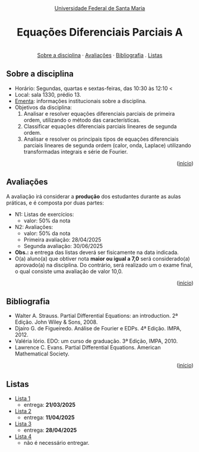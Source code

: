 <br /><a name="readme-top"></a>
<div align="center">
  <p align="center"><a href="http://www.ufsm.br/">Universidade Federal de Santa Maria</a></p>
  <h1 align="center">Equações Diferenciais Parciais A</h1>
  <p align="center">
    <br />
    <a href="#sobre-a-disciplina">Sobre a disciplina</a>
    ·
    <a href="#avaliações">Avaliações</a>
    ·
    <a href="#bibliografia">Bibliografia</a>
    .
    <a href="#listas">Listas</a>
  </p>
</div>


## Sobre a disciplina
 - Horário: Segundas, quartas e sextas-feiras, das 10:30 às 12:10 <
 - Local: sala 1330, prédio 13.
 - [Ementa](https://www.ufsm.br/ementario/disciplinas/MTM1133): informações institucionais sobre a disciplina.
 - Objetivos da disciplina:
   1. Analisar e resolver equações diferenciais parciais de primeira ordem, utilizando o método das características. 
   2. Classificar equações diferenciais parciais lineares de segunda ordem. 
   3. Analisar e resolver os principais tipos de equações diferenciais parciais lineares de segunda ordem (calor, onda, Laplace) utilizando transformadas integrais e série de Fourier.

<p align="right">(<a href="#readme-top">início</a>)</p>

## Avaliações

A avaliação irá considerar a **produção** dos estudantes durante as aulas práticas, e é composta por duas partes:

- N1: Listas de exercícios:
    - valor: 50% da nota
- N2: Avaliações:
    - valor: 50% da nota
    - Primeira avaliação: 28/04/2025
    - Segunda avaliação: 30/06/2025
- **Obs.:** a entrega das listas deverá ser fisicamente na data indicada.
- O(a) aluno(a) que obtiver nota **maior ou igual a 7,0** será considerado(a) aprovado(a) na disciplina. Do contrário, será realizado um o exame final, o qual consiste uma avaliação de valor 10,0.

<p align="right">(<a href="#readme-top">início</a>)</p>


## Bibliografia

- Walter A. Strauss. Partial Differential Equations: an introduction. 2ª Edição. John Wiley & Sons, 2008.
- Djairo G. de Figueiredo. Análise de Fourier e EDPs. 4ª Edição. IMPA, 2012.
- Valéria Iório. EDO: um curso de graduação. 3ª Edição, IMPA, 2010.
- Lawrence C. Evans. Partial Differential Equations. American Mathematical Society.
 
<p align="right">(<a href="#readme-top">início</a>)</p>

## Listas

- [Lista 1](lista_edp_I.pdf)
    - entrega: **21/03/2025**
- [Lista 2](lista_edp_II.pdf)
    - entrega: **11/04/2025**
- [Lista 3](lista_edp_III.pdf)
    - entrega: **28/04/2025**
- [Lista 4](lista_edp_IV.pdf)
    - não é necessário entregar.